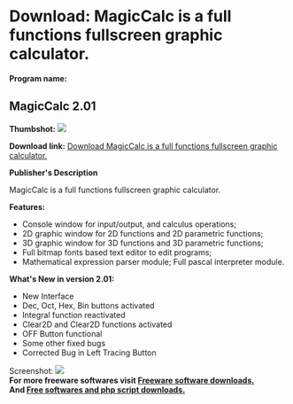 # Download: MagicCalc is a full functions fullscreen graphic calculator.

**Program name:**

## MagicCalc 2.01

  
**Thumbshot:** ![](http://www.freewarefiles.com/screenshot/magiccalc2_md.jpg)   
  
**Download link:** [Download MagicCalc is a full functions fullscreen graphic calculator.](http://freesoftwares.boysofts.com/MagicCalc_program_48421.html)  
  


**Publisher's Description**  
  


MagicCalc is a full functions fullscreen graphic calculator. 

**Features:**

  * Console window for input/output, and calculus operations; 
  * 2D graphic window for 2D functions and 2D parametric functions; 
  * 3D graphic window for 3D functions and 3D parametric functions; 
  * Full bitmap fonts based text editor to edit programs; 
  * Mathematical expression parser module; Full pascal interpreter module. 

**What's New in version 2.01:**

  * New Interface 
  * Dec, Oct, Hex, Bin buttons activated 
  * Integral function reactivated 
  * Clear2D and Clear2D functions activated 
  * OFF Button functional 
  * Some other fixed bugs 
  * Corrected Bug in Left Tracing Button 

  
  
Screenshot: ![](http://www.freewarefiles.com/screenshot/magiccalc2.jpg)   
**For more freeware softwares visit [Freeware software downloads.](http://freesoftwares.boysofts.com/)**   
**And [Free softwares and php script downloads.](http://www.boysofts.com/)**
